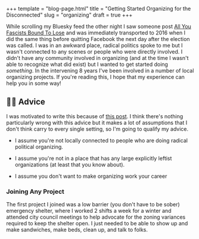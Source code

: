 +++
template = "blog-page.html"
title = "Getting Started Organizing for the Disconnected"
slug = "organizing"
draft = true
+++

While scrolling my Bluesky feed the other night I saw someone post [All You Fascists Bound To Lose](https://www.youtube.com/watch?v=VwcKwGS7OSQ) and was immediately transported to 2016 when I did the same thing before quitting Facebook the next day after the election was called. I was in an awkward place, radical politics spoke to me but I wasn't connected to any scenes or people who were directly involved. I didn't have any community involved in organizing (and at the time I wasn't able to recognize what did exist) but I wanted to get started doing *something*. In the intervening 8 years I've been involved in a number of local organizing projects. If you're reading this, I hope that my experience can help you in some way!

## 😮‍💨 Advice

I was motivated to write this because of [this post](https://bsky.app/profile/normdeplume.bsky.social/post/3laegywm2ng2l). I think there's nothing particularly wrong with this advice but it makes a lot of assumptions that I don't think carry to every single setting, so I'm going to qualify my advice.

- I assume you're not locally connected to people who are doing radical political organizing.

- I assume you're not in a place that has any large explicitly leftist organizations (at least that you know about).

- I assume you don't want to make organizing work your career

### Joining Any Project

The first project I joined was a low barrier (you don't have to be sober) emergency shelter, where I worked 2 shifts a week for a winter and attended city council meetings to help advocate for the zoning variances required to keep the shelter open. I just needed to be able to show up and make sandwiches, make beds, clean up, and talk to folks.


